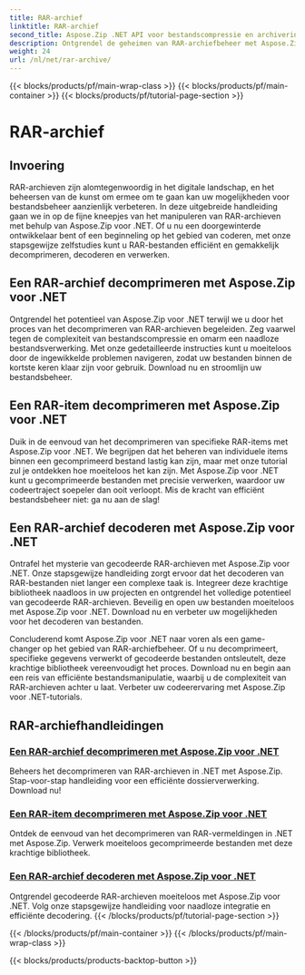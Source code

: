 ```yaml
---
title: RAR-archief
linktitle: RAR-archief
second_title: Aspose.Zip .NET API voor bestandscompressie en archivering
description: Ontgrendel de geheimen van RAR-archiefbeheer met Aspose.Zip voor .NET! Moeiteloos decomprimeren, decoderen en verwerken van gecomprimeerde bestanden. Download nu voor efficiënte bestandsverwerking.
weight: 24
url: /nl/net/rar-archive/
---
```


{{< blocks/products/pf/main-wrap-class >}}
{{< blocks/products/pf/main-container >}}
{{< blocks/products/pf/tutorial-page-section >}}

# RAR-archief


## Invoering

RAR-archieven zijn alomtegenwoordig in het digitale landschap, en het beheersen van de kunst om ermee om te gaan kan uw mogelijkheden voor bestandsbeheer aanzienlijk verbeteren. In deze uitgebreide handleiding gaan we in op de fijne kneepjes van het manipuleren van RAR-archieven met behulp van Aspose.Zip voor .NET. Of u nu een doorgewinterde ontwikkelaar bent of een beginneling op het gebied van coderen, met onze stapsgewijze zelfstudies kunt u RAR-bestanden efficiënt en gemakkelijk decomprimeren, decoderen en verwerken.

## Een RAR-archief decomprimeren met Aspose.Zip voor .NET
Ontgrendel het potentieel van Aspose.Zip voor .NET terwijl we u door het proces van het decomprimeren van RAR-archieven begeleiden. Zeg vaarwel tegen de complexiteit van bestandscompressie en omarm een naadloze bestandsverwerking. Met onze gedetailleerde instructies kunt u moeiteloos door de ingewikkelde problemen navigeren, zodat uw bestanden binnen de kortste keren klaar zijn voor gebruik. Download nu en stroomlijn uw bestandsbeheer.

## Een RAR-item decomprimeren met Aspose.Zip voor .NET
Duik in de eenvoud van het decomprimeren van specifieke RAR-items met Aspose.Zip voor .NET. We begrijpen dat het beheren van individuele items binnen een gecomprimeerd bestand lastig kan zijn, maar met onze tutorial zul je ontdekken hoe moeiteloos het kan zijn. Met Aspose.Zip voor .NET kunt u gecomprimeerde bestanden met precisie verwerken, waardoor uw codeertraject soepeler dan ooit verloopt. Mis de kracht van efficiënt bestandsbeheer niet: ga nu aan de slag!

## Een RAR-archief decoderen met Aspose.Zip voor .NET
Ontrafel het mysterie van gecodeerde RAR-archieven met Aspose.Zip voor .NET. Onze stapsgewijze handleiding zorgt ervoor dat het decoderen van RAR-bestanden niet langer een complexe taak is. Integreer deze krachtige bibliotheek naadloos in uw projecten en ontgrendel het volledige potentieel van gecodeerde RAR-archieven. Beveilig en open uw bestanden moeiteloos met Aspose.Zip voor .NET. Download nu en verbeter uw mogelijkheden voor het decoderen van bestanden.

Concluderend komt Aspose.Zip voor .NET naar voren als een game-changer op het gebied van RAR-archiefbeheer. Of u nu decomprimeert, specifieke gegevens verwerkt of gecodeerde bestanden ontsleutelt, deze krachtige bibliotheek vereenvoudigt het proces. Download nu en begin aan een reis van efficiënte bestandsmanipulatie, waarbij u de complexiteit van RAR-archieven achter u laat. Verbeter uw codeerervaring met Aspose.Zip voor .NET-tutorials.
## RAR-archiefhandleidingen
### [Een RAR-archief decomprimeren met Aspose.Zip voor .NET](./decompress-rar-archive/)
Beheers het decomprimeren van RAR-archieven in .NET met Aspose.Zip. Stap-voor-stap handleiding voor een efficiënte dossierverwerking. Download nu!
### [Een RAR-item decomprimeren met Aspose.Zip voor .NET](./decompress-rar-entry/)
Ontdek de eenvoud van het decomprimeren van RAR-vermeldingen in .NET met Aspose.Zip. Verwerk moeiteloos gecomprimeerde bestanden met deze krachtige bibliotheek.
### [Een RAR-archief decoderen met Aspose.Zip voor .NET](./decrypt-rar-archive/)
Ontgrendel gecodeerde RAR-archieven moeiteloos met Aspose.Zip voor .NET. Volg onze stapsgewijze handleiding voor naadloze integratie en efficiënte decodering.
{{< /blocks/products/pf/tutorial-page-section >}}

{{< /blocks/products/pf/main-container >}}
{{< /blocks/products/pf/main-wrap-class >}}

{{< blocks/products/products-backtop-button >}}
